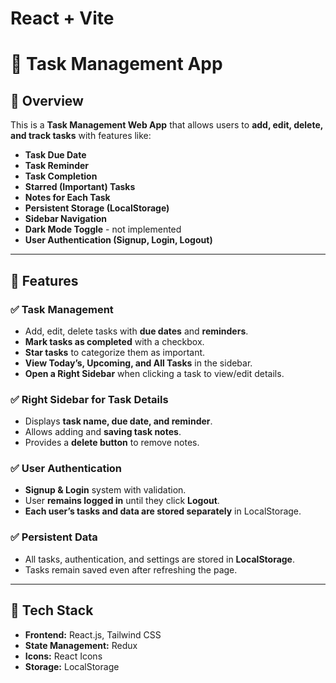 # React + Vite

# 📝 Task Management App

## 📌 Overview
This is a **Task Management Web App** that allows users to **add, edit, delete, and track tasks** with features like:
- **Task Due Date**
- **Task Reminder**
- **Task Completion**
- **Starred (Important) Tasks**
- **Notes for Each Task**
- **Persistent Storage (LocalStorage)**
- **Sidebar Navigation**
- **Dark Mode Toggle**  - not implemented
- **User Authentication (Signup, Login, Logout)**

---

## 🚀 Features
### ✅ **Task Management**
- Add, edit, delete tasks with **due dates** and **reminders**.
- **Mark tasks as completed** with a checkbox.
- **Star tasks** to categorize them as important.
- **View Today’s, Upcoming, and All Tasks** in the sidebar.
- **Open a Right Sidebar** when clicking a task to view/edit details.

### ✅ **Right Sidebar for Task Details**
- Displays **task name, due date, and reminder**.
- Allows adding and **saving task notes**.
- Provides a **delete button** to remove notes.

### ✅ **User Authentication**
- **Signup & Login** system with validation.
- User **remains logged in** until they click **Logout**.
- **Each user’s tasks and data are stored separately** in LocalStorage.



### ✅ **Persistent Data**
- All tasks, authentication, and settings are stored in **LocalStorage**.
- Tasks remain saved even after refreshing the page.

---



## 🔧 Tech Stack
- **Frontend:** React.js, Tailwind CSS
- **State Management:** Redux
- **Icons:** React Icons
- **Storage:** LocalStorage



